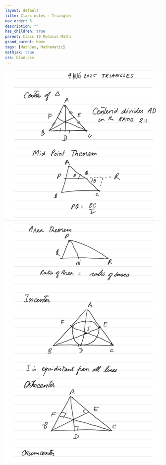 ```yaml
---
layout: default
title: Class notes - Triangles
nav_order: 5
description: ""
has_children: true
parent: Class 10 Modulus Maths
grand_parent: Home
tags: [MathJax, Mathematic]
mathjax: true
css: blue.css
---
```


<img src="./images/Triangles-9-aug-1.png"/>

<img src="./images/Triangles-9-aug-2.png"/>

<img src="./images/Triangles-9-aug-3.png"/>